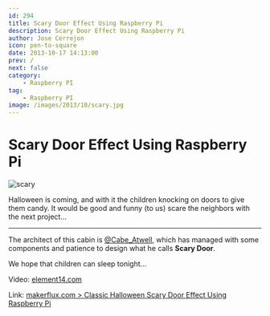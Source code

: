 ```yaml
---
id: 294
title: Scary Door Effect Using Raspberry Pi
description: Scary Door Effect Using Raspberry Pi
author: Jose Cerrejon
icon: pen-to-square
date: 2013-10-17 14:13:00
prev: /
next: false
category:
    - Raspberry PI
tag:
    - Raspberry PI
image: /images/2013/10/scary.jpg
---
```


# Scary Door Effect Using Raspberry Pi

![scary](/images/2013/10/scary.jpg)

Halloween is coming, and with it the children knocking on doors to give them candy. It would be good and funny (to us) scare the neighbors with the next project...

---

The architect of this cabin is [@Cabe_Atwell](https://twitter.com/Cabe_Atwell), which has managed with some components and patience to design what he calls **Scary Door**.

We hope that children can sleep tonight...

Video: [element14.com](https://www.element14.com/community/videos/9819)

Link: [makerflux.com > Classic Halloween Scary Door Effect Using Raspberry Pi](https://makerflux.com/projects/classic-halloween-scary-door-effect-using-raspberry-pi)
